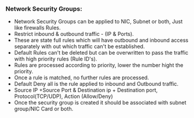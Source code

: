 ### Network Security Groups:
- Network Security Groups can be applied to NIC, Subnet or both, Just like firewalls Rules. 
- Restrict inbound & outbound traffic - (IP & Ports).
-  These are state full rules which will have outbound and inbound access separately with out which traffic can't be established.
- Default Rules can't be deleted but can be overwritten to pass the traffic with high priority rules (Rule ID's). 
- Rules are processed according to priority, lower the number hight the priority.
- Once a rule is matched, no further rules are processed. 
- Default Deny all is the rule applied to inbound and Outbound traffic.
- Source IP +Source Port & Destination ip + Destination port, Protocol(TCP/UDP), Action (Allow/Deny)
- Once the security group is created it should be associated with subnet group/NIC Card or both.
